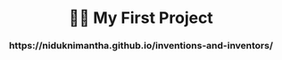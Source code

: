 <h1 align="center">🙋‍♂️ My First Project</h1>

<h3 align="center">https://niduknimantha.github.io/inventions-and-inventors/</h3>
